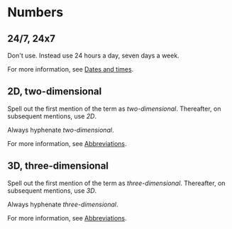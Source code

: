# Numbers

## 24/7, 24x7

Don't use. Instead use 24 hours a day, seven days a week.

For more information, see [Dates and times]().

## 2D, two-dimensional

Spell out the first mention of the term as *two-dimensional*. Thereafter, on subsequent mentions, use *2D*.

Always hyphenate *two-dimensional*.

For more information, see [Abbreviations]().

## 3D, three-dimensional

Spell out the first mention of the term as *three-dimensional*. Thereafter, on subsequent mentions, use *3D*.

Always hyphenate *three-dimensional*.

For more information, see [Abbreviations]().
